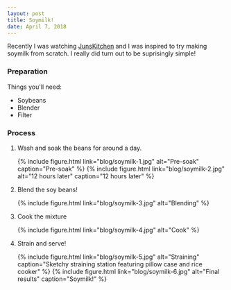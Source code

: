 ```yaml
---
layout: post
title: Soymilk!
date: April 7, 2018
---
```


Recently I was watching [JunsKitchen](https://www.youtube.com/user/JunsKitchen "JunsKitchen") and I was inspired to try making soymilk from scratch. I really did turn out to be suprisingly simple!

### Preparation

Things you'll need:

* Soybeans
* Blender
* Filter

### Process

1. Wash and soak the beans for around a day.

    {% include figure.html link="blog/soymilk-1.jpg" alt="Pre-soak" caption="Pre-soak" %}
    {% include figure.html link="blog/soymilk-2.jpg" alt="12 hours later" caption="12 hours later" %}

2. Blend the soy beans!

    {% include figure.html link="blog/soymilk-3.jpg" alt="Blending" %}

3. Cook the mixture

    {% include figure.html link="blog/soymilk-4.jpg" alt="Cook" %}

4. Strain and serve!

    {% include figure.html link="blog/soymilk-5.jpg" alt="Straining" caption="Sketchy straining station featuring pillow case and rice cooker" %}
    {% include figure.html link="blog/soymilk-6.jpg" alt="Final results" caption="Soymilk!" %}
